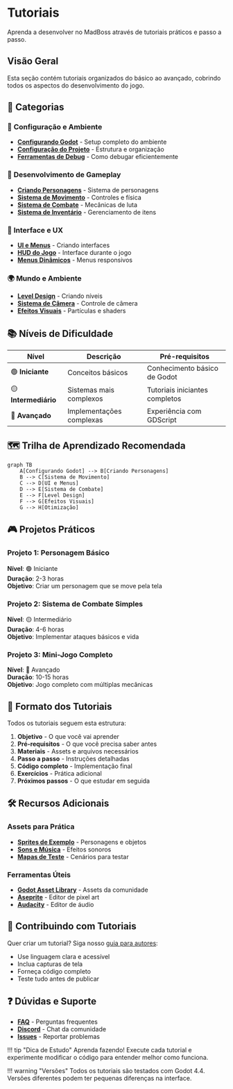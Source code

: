 # Tutoriais

Aprenda a desenvolver no MadBoss através de tutoriais práticos e passo a passo.

## Visão Geral

Esta seção contém tutoriais organizados do básico ao avançado, cobrindo todos os aspectos do desenvolvimento do jogo.

## 🎯 Categorias

### 🔧 **Configuração e Ambiente**

- **[Configurando Godot](godot-setup.md)** - Setup completo do ambiente
- **[Configuração do Projeto](project-setup.md)** - Estrutura e organização
- **[Ferramentas de Debug](debug-tools.md)** - Como debugar eficientemente

### 👾 **Desenvolvimento de Gameplay**

- **[Criando Personagens](character-creation.md)** - Sistema de personagens
- **[Sistema de Movimento](movement-system.md)** - Controles e física
- **[Sistema de Combate](combat-system.md)** - Mecânicas de luta
- **[Sistema de Inventário](inventory-system.md)** - Gerenciamento de itens

### 🎨 **Interface e UX**

- **[UI e Menus](ui-menus.md)** - Criando interfaces
- **[HUD do Jogo](game-hud.md)** - Interface durante o jogo
- **[Menus Dinâmicos](dynamic-menus.md)** - Menus responsivos

### 🌍 **Mundo e Ambiente**

- **[Level Design](level-design.md)** - Criando níveis
- **[Sistema de Câmera](camera-system.md)** - Controle de câmera
- **[Efeitos Visuais](visual-effects.md)** - Partículas e shaders

## 📚 Níveis de Dificuldade

| Nível | Descrição | Pré-requisitos |
|-------|-----------|----------------|
| 🟢 **Iniciante** | Conceitos básicos | Conhecimento básico de Godot |
| 🟡 **Intermediário** | Sistemas mais complexos | Tutoriais iniciantes completos |
| 🔴 **Avançado** | Implementações complexas | Experiência com GDScript |

## 🗺️ Trilha de Aprendizado Recomendada

```mermaid
graph TB
    A[Configurando Godot] --> B[Criando Personagens]
    B --> C[Sistema de Movimento]
    C --> D[UI e Menus]
    D --> E[Sistema de Combate]
    E --> F[Level Design]
    F --> G[Efeitos Visuais]
    G --> H[Otimização]
```

## 🎮 Projetos Práticos

### Projeto 1: Personagem Básico
**Nível**: 🟢 Iniciante  
**Duração**: 2-3 horas  
**Objetivo**: Criar um personagem que se move pela tela

### Projeto 2: Sistema de Combate Simples
**Nível**: 🟡 Intermediário  
**Duração**: 4-6 horas  
**Objetivo**: Implementar ataques básicos e vida

### Projeto 3: Mini-Jogo Completo
**Nível**: 🔴 Avançado  
**Duração**: 10-15 horas  
**Objetivo**: Jogo completo com múltiplas mecânicas

## 📝 Formato dos Tutoriais

Todos os tutoriais seguem esta estrutura:

1. **Objetivo** - O que você vai aprender
2. **Pré-requisitos** - O que você precisa saber antes
3. **Materiais** - Assets e arquivos necessários
4. **Passo a passo** - Instruções detalhadas
5. **Código completo** - Implementação final
6. **Exercícios** - Prática adicional
7. **Próximos passos** - O que estudar em seguida

## 🛠️ Recursos Adicionais

### Assets para Prática

- **[Sprites de Exemplo](assets/sprites/)** - Personagens e objetos
- **[Sons e Música](assets/audio/)** - Efeitos sonoros
- **[Mapas de Teste](assets/maps/)** - Cenários para testar

### Ferramentas Úteis

- **[Godot Asset Library](https://godotengine.org/asset-library/asset)** - Assets da comunidade
- **[Aseprite](https://www.aseprite.org/)** - Editor de pixel art
- **[Audacity](https://www.audacityteam.org/)** - Editor de áudio

## 🤝 Contribuindo com Tutoriais

Quer criar um tutorial? Siga nosso [guia para autores](tutorial-authoring-guide.md):

- Use linguagem clara e acessível
- Inclua capturas de tela
- Forneça código completo
- Teste tudo antes de publicar

## ❓ Dúvidas e Suporte

- **[FAQ](../community/faq.md)** - Perguntas frequentes
- **[Discord](https://discord.gg/madboss)** - Chat da comunidade
- **[Issues](https://github.com/MadDev/MadBoss/issues)** - Reportar problemas

!!! tip "Dica de Estudo"
    Aprenda fazendo! Execute cada tutorial e experimente modificar o código para entender melhor como funciona.

!!! warning "Versões"
    Todos os tutoriais são testados com Godot 4.4. Versões diferentes podem ter pequenas diferenças na interface.
